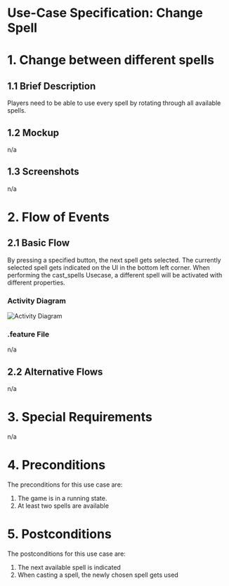 # Use-Case Specification: Change Spell

# 1. Change between different spells

## 1.1 Brief Description
Players need to be able to use every spell by rotating through all available spells.
## 1.2 Mockup

n/a
## 1.3 Screenshots
n/a

# 2. Flow of Events

## 2.1 Basic Flow

By pressing a specified button, the next spell gets selected. The currently selected spell gets indicated on the UI in the bottom left corner. When performing the cast_spells Usecase, a different spell will be activated with different properties.

### Activity Diagram
![Activity Diagram]()

### .feature File
n/a

## 2.2 Alternative Flows
n/a

# 3. Special Requirements
n/a

# 4. Preconditions
The preconditions for this use case are:
1. The game is in a running state.
2. At least two spells are available

# 5. Postconditions
The postconditions for this use case are:
1. The next available spell is indicated
2. When casting a spell, the newly chosen spell gets used

